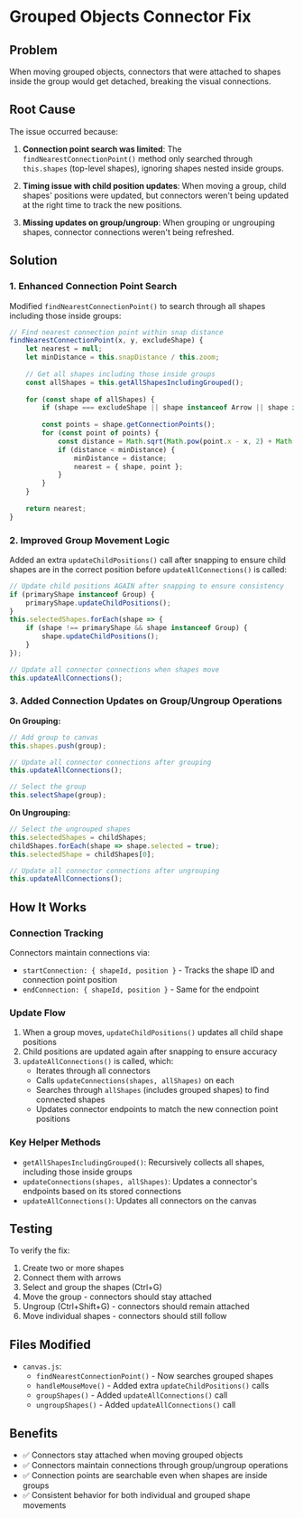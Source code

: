 # Grouped Objects Connector Fix

## Problem
When moving grouped objects, connectors that were attached to shapes inside the group would get detached, breaking the visual connections.

## Root Cause
The issue occurred because:

1. **Connection point search was limited**: The `findNearestConnectionPoint()` method only searched through `this.shapes` (top-level shapes), ignoring shapes nested inside groups.

2. **Timing issue with child position updates**: When moving a group, child shapes' positions were updated, but connectors weren't being updated at the right time to track the new positions.

3. **Missing updates on group/ungroup**: When grouping or ungrouping shapes, connector connections weren't being refreshed.

## Solution

### 1. Enhanced Connection Point Search
Modified `findNearestConnectionPoint()` to search through all shapes including those inside groups:

```javascript
// Find nearest connection point within snap distance
findNearestConnectionPoint(x, y, excludeShape) {
    let nearest = null;
    let minDistance = this.snapDistance / this.zoom;
    
    // Get all shapes including those inside groups
    const allShapes = this.getAllShapesIncludingGrouped();
    
    for (const shape of allShapes) {
        if (shape === excludeShape || shape instanceof Arrow || shape instanceof Line) continue;
        
        const points = shape.getConnectionPoints();
        for (const point of points) {
            const distance = Math.sqrt(Math.pow(point.x - x, 2) + Math.pow(point.y - y, 2));
            if (distance < minDistance) {
                minDistance = distance;
                nearest = { shape, point };
            }
        }
    }
    
    return nearest;
}
```

### 2. Improved Group Movement Logic
Added an extra `updateChildPositions()` call after snapping to ensure child shapes are in the correct position before `updateAllConnections()` is called:

```javascript
// Update child positions AGAIN after snapping to ensure consistency
if (primaryShape instanceof Group) {
    primaryShape.updateChildPositions();
}
this.selectedShapes.forEach(shape => {
    if (shape !== primaryShape && shape instanceof Group) {
        shape.updateChildPositions();
    }
});

// Update all connector connections when shapes move
this.updateAllConnections();
```

### 3. Added Connection Updates on Group/Ungroup Operations

**On Grouping:**
```javascript
// Add group to canvas
this.shapes.push(group);

// Update all connector connections after grouping
this.updateAllConnections();

// Select the group
this.selectShape(group);
```

**On Ungrouping:**
```javascript
// Select the ungrouped shapes
this.selectedShapes = childShapes;
childShapes.forEach(shape => shape.selected = true);
this.selectedShape = childShapes[0];

// Update all connector connections after ungrouping
this.updateAllConnections();
```

## How It Works

### Connection Tracking
Connectors maintain connections via:
- `startConnection: { shapeId, position }` - Tracks the shape ID and connection point position
- `endConnection: { shapeId, position }` - Same for the endpoint

### Update Flow
1. When a group moves, `updateChildPositions()` updates all child shape positions
2. Child positions are updated again after snapping to ensure accuracy
3. `updateAllConnections()` is called, which:
   - Iterates through all connectors
   - Calls `updateConnections(shapes, allShapes)` on each
   - Searches through `allShapes` (includes grouped shapes) to find connected shapes
   - Updates connector endpoints to match the new connection point positions

### Key Helper Methods
- `getAllShapesIncludingGrouped()`: Recursively collects all shapes, including those inside groups
- `updateConnections(shapes, allShapes)`: Updates a connector's endpoints based on its stored connections
- `updateAllConnections()`: Updates all connectors on the canvas

## Testing
To verify the fix:

1. Create two or more shapes
2. Connect them with arrows
3. Select and group the shapes (Ctrl+G)
4. Move the group - connectors should stay attached
5. Ungroup (Ctrl+Shift+G) - connectors should remain attached
6. Move individual shapes - connectors should still follow

## Files Modified
- `canvas.js`: 
  - `findNearestConnectionPoint()` - Now searches grouped shapes
  - `handleMouseMove()` - Added extra `updateChildPositions()` calls
  - `groupShapes()` - Added `updateAllConnections()` call
  - `ungroupShapes()` - Added `updateAllConnections()` call

## Benefits
- ✅ Connectors stay attached when moving grouped objects
- ✅ Connectors maintain connections through group/ungroup operations
- ✅ Connection points are searchable even when shapes are inside groups
- ✅ Consistent behavior for both individual and grouped shape movements
